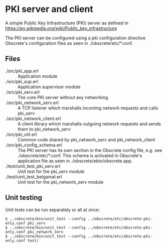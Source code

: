 # PKI server and client 

A simple Public Key Infrastructure (PKI) server as defined in https://en.wikipedia.org/wiki/Public_key_infrastructure

The PKI server can be configured using a pki configuration directive
Obscrete's configuration files as seen in ./obscrete/etc/*.conf.

## Files

<dl>
  <dt>./src/pki_app.erl</dt>
  <dd>Application module</dd>
  <dt>./src/pki_sup.erl</dt>
  <dd>Application supervisor module</dd>
  <dt>./src/pki_serv.erl</dt>
  <dd>The core PKI server without any networking</dd>
  <dt>./src/pki_network_serv.erl</dt>
  <dd>A TCP listener which marshalls incoming network requests and calls pki_serv</dd>
  <dt>./src/pki_network_client.erl</dt>
  <dd>A client library which marshalls outgoing network requests and sends them to pki_network_serv</dd>
  <dt>./src/pki_util.erl</dt>
  <dd>Common code shared by pki_network_serv and pki_network_client</dd>
  <dt>./src/pki_config_schema.erl</dt>
  <dd>The PKI server has its own section in the Obscrete config file, e.g. see ./obscrete/etc/*.conf. This schema is activated in Obscrete's application file as seen in ./obscrete/ebin/obscrete.app.</dd>
  <dt>./test/unit_test_pki_serv.erl</dt>
  <dd>Unit test for the pki_serv module</dd>
  <dt>./test/unit_test_belgamal.erl</dt>
  <dd>Unit test for the pki_network_serv module</dd>
</dl>

## Unit testing

Unit tests can be run separately or all at once:
```
$ ../obscrete/bin/unit_test --config ../obscrete/etc/obscrete-pki-only.conf pki_serv
$ ../obscrete/bin/unit_test --config ../obscrete/etc/obscrete-pki-only.conf pki_network_serv
$ ../obscrete/bin/unit_test --config ../obscrete/etc/obscrete-pki-only.conf test/
```
